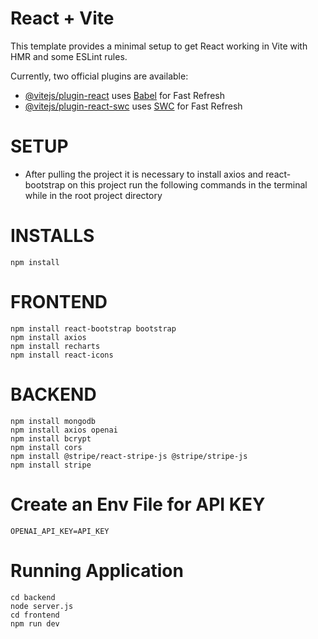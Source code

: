 # React + Vite

This template provides a minimal setup to get React working in Vite with HMR and some ESLint rules.

Currently, two official plugins are available:

- [@vitejs/plugin-react](https://github.com/vitejs/vite-plugin-react/blob/main/packages/plugin-react/README.md) uses [Babel](https://babeljs.io/) for Fast Refresh
- [@vitejs/plugin-react-swc](https://github.com/vitejs/vite-plugin-react-swc) uses [SWC](https://swc.rs/) for Fast Refresh

# SETUP
- After pulling the project it is necessary to install axios and react-bootstrap on this project run the following commands in the terminal while in the root project directory 

# INSTALLS
    npm install

# FRONTEND
    npm install react-bootstrap bootstrap
    npm install axios
    npm install recharts
    npm install react-icons


# BACKEND
    npm install mongodb
    npm install axios openai
    npm install bcrypt
    npm install cors
    npm install @stripe/react-stripe-js @stripe/stripe-js
    npm install stripe
    

# Create an Env File for API KEY
    OPENAI_API_KEY=API_KEY

# Running Application 
    cd backend
    node server.js
    cd frontend 
    npm run dev 